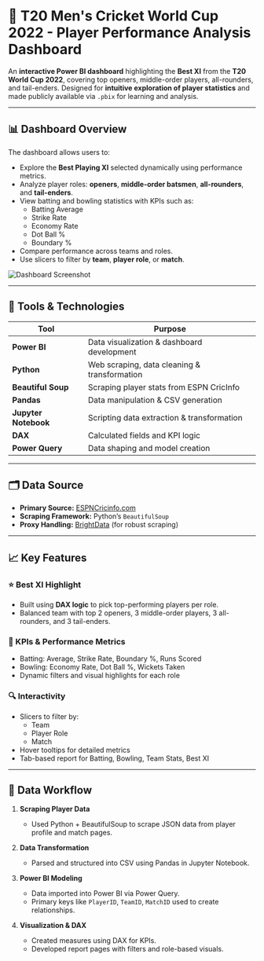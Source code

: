 # 🏏 T20 Men's Cricket World Cup 2022 - Player Performance Analysis Dashboard

An **interactive Power BI dashboard** highlighting the **Best XI** from the **T20 World Cup 2022**, covering top openers, middle-order players, all-rounders, and tail-enders. Designed for **intuitive exploration of player statistics** and made publicly available via `.pbix` for learning and analysis.

---

## 📊 Dashboard Overview

The dashboard allows users to:

- Explore the **Best Playing XI** selected dynamically using performance metrics.
- Analyze player roles: **openers**, **middle-order batsmen**, **all-rounders**, and **tail-enders**.
- View batting and bowling statistics with KPIs such as:
  - Batting Average
  - Strike Rate
  - Economy Rate
  - Dot Ball %
  - Boundary %
- Compare performance across teams and roles.
- Use slicers to filter by **team**, **player role**, or **match**.

![Dashboard Screenshot](images/dashboard.png) <!-- Replace with your actual image path -->

---

## 🔧 Tools & Technologies

| Tool             | Purpose                                     |
|------------------|---------------------------------------------|
| **Power BI**      | Data visualization & dashboard development  |
| **Python**        | Web scraping, data cleaning & transformation |
| **Beautiful Soup**| Scraping player stats from ESPN CricInfo    |
| **Pandas**        | Data manipulation & CSV generation          |
| **Jupyter Notebook** | Scripting data extraction & transformation |
| **DAX**           | Calculated fields and KPI logic             |
| **Power Query**   | Data shaping and model creation             |

---

## 🗂️ Data Source

- **Primary Source:** [ESPNCricinfo.com](https://www.espncricinfo.com/)
- **Scraping Framework:** Python’s `BeautifulSoup`
- **Proxy Handling:** [BrightData](https://brightdata.com/) (for robust scraping)

---

## 📈 Key Features

### ⭐ Best XI Highlight
- Built using **DAX logic** to pick top-performing players per role.
- Balanced team with top 2 openers, 3 middle-order players, 3 all-rounders, and 3 tail-enders.

### 📌 KPIs & Performance Metrics
- Batting: Average, Strike Rate, Boundary %, Runs Scored
- Bowling: Economy Rate, Dot Ball %, Wickets Taken
- Dynamic filters and visual highlights for each role

### 🔍 Interactivity
- Slicers to filter by:
  - Team
  - Player Role
  - Match
- Hover tooltips for detailed metrics
- Tab-based report for Batting, Bowling, Team Stats, Best XI

---

## 🧪 Data Workflow

1. **Scraping Player Data**
   - Used Python + BeautifulSoup to scrape JSON data from player profile and match pages.

2. **Data Transformation**
   - Parsed and structured into CSV using Pandas in Jupyter Notebook.

3. **Power BI Modeling**
   - Data imported into Power BI via Power Query.
   - Primary keys like `PlayerID`, `TeamID`, `MatchID` used to create relationships.

4. **Visualization & DAX**
   - Created measures using DAX for KPIs.
   - Developed report pages with filters and role-based visuals.


